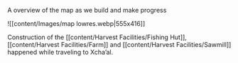 A overview of the map as we build and make progress 

![[content/Images/map lowres.webp|555x416]]

Construction of the [[content/Harvest Facilities/Fishing Hut]], [[content/Harvest Facilities/Farm]] and [[content/Harvest Facilities/Sawmill]] happened while traveling to Xcha’al.

